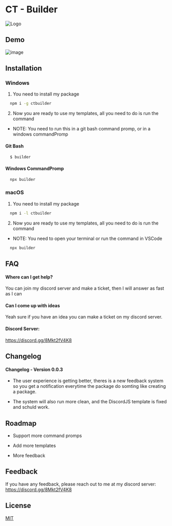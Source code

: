 
# CT - Builder


![Logo](https://cdn.discordapp.com/attachments/934014780455415830/1004846520849399929/Untitled.png)


## Demo

![image](https://cdn.discordapp.com/attachments/934014780455415830/1004847954697400441/2022-08-04_22-24-58.gif)

## Installation

### Windows

1. You need to install my package

```bash
  npm i -g ctbuilder
```

2. Now you are ready to use my templates, all you need to do is run the command
- NOTE: You need to run this in a git bash command promp, or in a windows commandPromp
#### Git Bash
```bash
  $ builder
```
#### Windows CommandPromp
```bash
  npx builder
```

### macOS

1. You need to install my package

```bash
  npm i -l ctbuilder
```

2. Now you are ready to use my templates, all you need to do is run the command
- NOTE: You need to open your terminal or run the command in VSCode
```bash
  npx builder
```


    
## FAQ

#### Where can I get help?

You can join my discord server and make a ticket, then I will answer as fast as I can

#### Can I come up with ideas

Yeah sure if you have an idea you can make a ticket on my discord server.

#### Discord Server:
https://discord.gg/8Mkt2fV4K8

## Changelog
#### Changelog - Version 0.0.3

- The user experience is getting better, theres is a new feedback system so you get a notification everytime the package do somting like creating a package. 

- The system will also run more clean, and the DiscordJS template is fixed and schuld work.

## Roadmap

- Support more command promps

- Add more templates

- More feedback


## Feedback

If you have any feedback, please reach out to me at my discord server: https://discord.gg/8Mkt2fV4K8


## License

[MIT](https://choosealicense.com/licenses/mit/)

